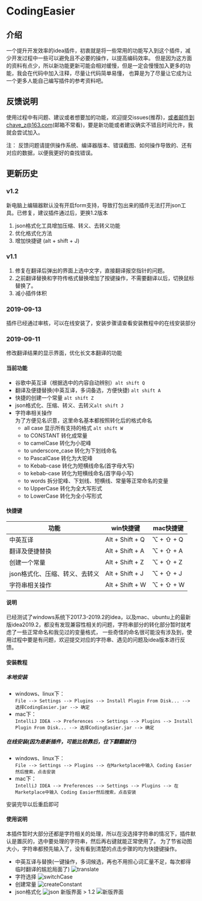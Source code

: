 # CodingEasier

## 介绍
一个提升开发效率的idea插件，初衷就是将一些常用的功能写入到这个插件，减少开发过程中一些可以避免且不必要的操作，以提高编码效率。
但是因为这方面的资料有点少，所以新功能更新可能会相对缓慢，但是一定会慢慢加入更多的功能，我会在代码中加入注释，尽量让代码简单易懂，
也算是为了尽量让它成为让一个更多人能自己编写插件的参考资料吧。

## 反馈说明
使用过程中有问题、建议或者想要加的功能，欢迎提交issues(推荐)，或者邮件到chave_z@163.com(邮箱不常看)，要是新功能或者建议确实不错且时间允许，我就会尝试加入。

注：
反馈问题请提供操作系统、编译器版本、错误截图、如何操作导致的、还有对应的数据，以便我更好的查找错误。

## 更新历史
### v1.2
新电脑上编辑器默认没有开启form支持，导致打包出来的插件无法打开json工具。已修复，建议插件通过后，更换1.2版本
1. json格式化工具增加压缩、转义、去转义功能
2. 优化格式化方法
2. 增加快捷键 (alt + shift + J)
### v1.1
1. 修复在翻译后弹出的界面上选中文字，直接翻译报空指针的问题。
2. 之前翻译替换和字符传格式替换增加了按键操作，不需要翻译以后，切换鼠标替换了。
3. 减小插件体积
### 2019-09-13
插件已经通过审核，可以在线安装了，安装步骤请查看安装教程中的在线安装部分
### 2019-09-11
修改翻译结果的显示界面，优化长文本翻译的功能

#### 当前功能 
- 谷歌中英互译（根据选中的内容自动辨别）`alt shift Q`
- 翻译及便捷替换(中英互译，多词备选，方便快捷) `alt shift A`
- 快捷的创建一个常量 `alt shift Z`
- json格式化、压缩、转义、去转义`alt shift J`
- 字符串相关操作   
为了方便见名识意，这里命名基本都按照转化后的格式命名
    - all case 显示所有支持的格式 `alt shift W`
    - to CONSTANT 转化成常量
    - to camelCase 转化为小驼峰
    - to underscore_case 转化为下划线命名
    - to PascalCase 转化为大驼峰
    - to Kebab-case 转化为短横线命名(首字母大写)
    - to kebab-case 转化为短横线命名(首字母小写)
    - to words 拆分驼峰、下划线、短横线、常量等正常命名的变量
    - to UpperCase 转化为全大写形式
    - to LowerCase 转化为全小写形式

#### 快捷键

| 功能                           | win快捷键       | mac快捷键 |
| ------------------------------ | --------------- | --------- |
| 中英互译                       | Alt + Shift + Q | ⌥ + ⇧ + Q |
| 翻译及便捷替换                 | Alt + Shift + A | ⌥ + ⇧ + A |
| 创建一个常量                   | Alt + Shift + Z | ⌥ + ⇧ + Z |
| json格式化、压缩、转义、去转义 | Alt + Shift + J | ⌥ + ⇧ + J |
| 字符串相关操作                 | Alt + Shift + W | ⌥ + ⇧ + W |

#### 说明

已经测试了windows系统下2017.3-2019.2的idea，以及mac、ubuntu上的最新版idea2019.2，都没有发现兼容性相关的问题，字符串部分的转化部分暂时就考虑了一些正常命名和我见过的变量格式，
一些奇怪的命名很可能没有涉及到，使用过程中要是有问题，欢迎提交对应的字符串、遇见的问题及idea版本进行反馈。

#### 安装教程

##### 本地安装
- windows、linux下：     
`File --> Settings --> Plugins --> Install Plugin From Disk... --> 选择CodingEasier.jar --> 确定`
- mac下：     
`IntelliJ IDEA --> Preferences --> Settings --> Plugins --> Install Plugin From Disk... --> 选择CodingEasier.jar --> 确定`
##### 在线安装(因为是新插件，可能比较靠后，往下翻翻就行)
- windows、linux下：   
`File --> Settings --> Plugins --> 在Marketplace中输入 Coding Easier然后搜索，点击安装`
- mac下：     
`IntelliJ IDEA --> Preferences --> Settings --> Plugins --> 在Marketplace中输入 Coding Easier然后搜索，点击安装`


安装完毕以后重启即可

#### 使用说明
本插件暂时大部分还都是字符相关的处理，所以在没选择字符串的情况下，插件默认是置灰的，选中要处理的字符串，然后再右键就能正常使用了。
为了节省动图大小，字符串都预先输入了，没有看到清楚的点击步骤的均为快捷键操作。
- 中英互译与替换(一键操作，多词候选，再也不用担心词汇量不足，每次都得临时翻译的尴尬局面了)
![translate](https://cdn.jsdelivr.net/gh/Chave-Z/picture@master/data/translate.gif)
- 字符选择
![switchCase](https://cdn.jsdelivr.net/gh/Chave-Z/picture@master/data/switchCase.gif)
- 创建常量
![createConstant](https://cdn.jsdelivr.net/gh/Chave-Z/picture@master/data/createConstant.gif)
- json格式化
  ![json](https://cdn.jsdelivr.net/gh/Chave-Z/picture@master/data/json.gif)
  新版界面 > 1.2
  ![新版界面](https://cdn.jsdelivr.net/gh/Chave-Z/picture@master/data/image-20201231152226222.png)